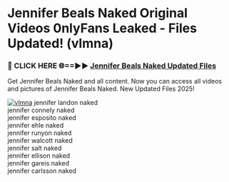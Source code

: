 # Jennifer Beals Naked Original Videos 0nlyFans Leaked - Files Updated! (vlmna)

<h3>🔴 CLICK HERE 🌐==►► <a href="https://tinyurl.com/up5wt9bj" rel="nofollow">Jennifer Beals Naked Updated Files</a></h3>

Get Jennifer Beals Naked and all content. Now you can access all videos and pictures of Jennifer Beals Naked. New Updated Files 2025!

[![vlmna](https://i.imgur.com/ABiUzMV.gif)](https://tinyurl.com/up5wt9bj)
jennifer landon naked<br>
jennifer connely naked<br>
jennifer esposito naked<br>
jennifer ehle naked<br>
jennifer runyon naked<br>
jennifer walcott naked<br>
jennifer salt naked<br>
jennifer ellison naked<br>
jennifer gareis naked<br>
jennifer carlsson naked